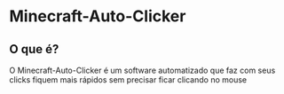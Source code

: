 # Minecraft-Auto-Clicker
## O que é?

O Minecraft-Auto-Clicker é um software automatizado que faz com seus clicks fiquem mais rápidos sem precisar ficar
clicando no mouse
